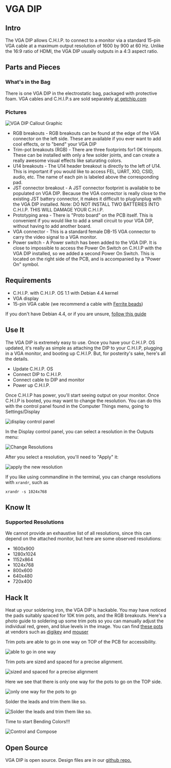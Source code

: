 # VGA DIP

## Intro

The VGA DIP allows C.H.I.P. to connect to a monitor via a standard 15-pin VGA cable at a maximum output resolution of 1600 by 900 at 60 Hz. Unlike the 16:9 ratio of HDMI, the VGA DIP usually outputs in a 4:3 aspect ratio.

## Parts and Pieces

### What's in the Bag

There is one VGA DIP in the electrostatic bag, packaged with protective foam. VGA cables and C.H.I.P.s are sold separately [at getchip.com](https://getchip.com/pages/store)

### Pictures

![VGA DIP Callout Graphic](images/vga_callout.jpg)

 * RGB breakouts - RGB breakouts can be found at the edge of the VGA connector on the left side. These are available if you ever want to add cool effects, or to "bend" your VGA DIP
 * Trim-pot breakouts (RGB) - There are three footprints for1 0K trimpots. These can be installed with only a few solder joints, and can create a really awesome visual effects like saturating colors.
 * U14 breakouts - The U14 header breakout is directly to the left of U14. This is important if you would like to access FEL, UART, XIO, CSID, audio, etc. The name of each pin is labeled above the corresponding pad.
 * JST connector breakout - A JST connector footprint  is available to be populated on VGA DIP. Because the VGA connector is really close to the existing JST battery connector, it makes it difficult to plug/unplug with the VGA DIP installed. Note: DO NOT INSTALL TWO BATTERIES INTO C.H.I.P. THIS WILL DAMAGE YOUR C.H.I.P. 
 * Prototyping area - There is "Proto board" on the PCB itself. This is convenient if you would like to add a small circuit to your VGA DIP, without having to add another board.
 * VGA connector - This is a standard female DB-15 VGA connector to carry the video signal to a VGA monitor. 
 * Power switch - A Power switch has been added to the VGA DIP. It is close to impossible to access the Power On Switch on C.H.I.P with the VGA DIP installed, so we added a second Power On Switch. This is located on the right side of the PCB, and is accompanied by a "Power On" symbol. 

## Requirements

 * C.H.I.P. with C.H.I.P. OS 1.1 with Debian 4.4 kernel
 * VGA display
 * 15-pin VGA cable (we recommend a cable with [Ferrite beads](https://en.wikipedia.org/wiki/Ferrite_bead))

If you don't have Debian 4.4, or if you are unsure, [follow this guide](getchip.com/update)

## Use It

The VGA DIP is extremely easy to use. Once you have your C.H.I.P. OS updated, it's really as simple as attaching the DIP to your C.H.I.P, plugging in a VGA monitor, and booting up C.H.I.P. But, for posterity's sake, here's all the details. 

 * Update C.H.I.P. OS
 * Connect DIP to C.H.I.P.
 * Connect cable to DIP and monitor
 * Power up C.H.I.P.

Once C.H.I.P has power, you'll start seeing output on your monitor. Once C.H.I.P is booted, you may want to change the resolution. You can do this with the control panel found in the Computer Things menu, going to Settings/Display 

![display control panel](images/settings_select.jpg)

In the Display control panel, you can select a resolution in the Outputs menu:

![Change Resolutions](images/settings_vga_resolution.jpg)

After you select a resolution, you'll need to "Apply" it:

![apply the new resolution](images/settings_apply.jpg)

If you like using commandline in the terminal, you can change resolutions with `xrandr`, such as

```shell
xrandr -s 1024x768
```

## Know It

### Supported Resolutions

We cannot provide an exhaustive list of all resolutions, since this can depend on the attached monitor, but here are some observed resolutions:

  * 1600x900
  * 1280x1024
  * 1152x864
  * 1024x768
  * 800x600
  * 640x480
  * 720x400

## Hack It

Heat up your soldering iron, the VGA DIP is hackable. You may have noticed the pads suitably spaced for 10K trim pots, and the RGB breakouts. Here's a photo guide to soldering up some trim pots so you can manually adjust the individual red, green, and blue levels in the image. You can find [these pots](http://www.bourns.com/docs/Product-Datasheets/3386.pdf) at vendors such as [digikey](http://www.digikey.com/product-detail/en/bourns-inc/3386P-1-103TLF/3386P-103TLF-ND/1232547) and [mouser](http://www.mouser.com/ProductDetail/Bourns/3386P-1-103TLF/?qs=sGAEpiMZZMvygUB3GLcD7rufck0TIBKysL9OZJpl%2f%2fo%3d)

Trim pots are able to go in one way on TOP of the PCB for accessibility.

![able to go in one way](images/vgapot_01place.jpg)

Trim pots are sized and spaced for a precise alignment.

![sized and spaced for a precise alignment](images/vgapot_02allpots.jpg)

Here we see that there is only one way for the pots to go on the TOP side.

![only one way for the pots to go](images/vgapot_03thruhole.jpg)

Solder the leads and trim them like so.

![Solder the leads and trim them like so.](images/vgapot_04soldered.jpg)

Time to start Bending Colors!!!

![Control and Compose](images/vgapot_02allpots.jpg)

## Open Source

VGA DIP is open source. Design files are in our [github repo.](https://github.com/NextThingCo/DIP-VGA-PCB)
